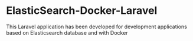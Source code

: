# ElasticSearch-Docker-Laravel
This Laravel application has been developed for development applications based on Elasticsearch database and with Docker
